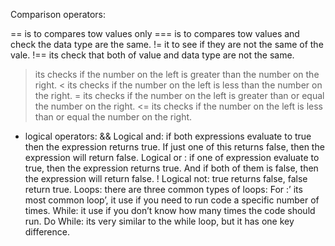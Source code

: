 Comparison operators:

== is to compares tow values only 
=== is to compares tow values and check the data type are the same.
!= it to see if they are not the same of the vale.
!== its check that both of value and data type are not the same.
>  its checks if the number on the left is greater than the number on the right.
< its checks if the number on the left is less than the number on the right.
 >= its checks if the number on the left is greater than or equal the number on the right.
<= its checks if the number on the left is less than or equal the number on the right.
* logical operators:
&& Logical and: if both expressions evaluate to true then the expression returns true. If just one of this returns false, then the expression will return false.
 Logical or : if one of expression evaluate to true, then the expression returns true. And if both of them is false, then the expression will return false.
! Logical not: true returns false, false return true.
Loops: there are three common types of loops:
For  :’ its most common loop’, it use if you need to run code a specific number of times.
While: it use if you don’t know how many times the code should run.
Do While: its very similar to the while loop, but it has one key difference.


